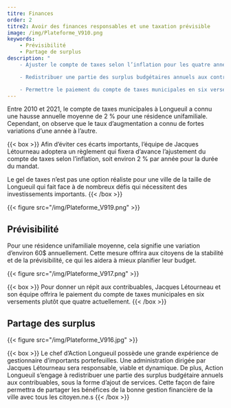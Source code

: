 ```yaml
---
titre: Finances
order: 2
titre2: Avoir des finances responsables et une taxation prévisible
image: /img/Plateforme_V910.png
keywords:
    - Prévisibilité
    - Partage de surplus
description: "
    - Ajuster le compte de taxes selon l’inflation pour les quatre années du mandat

    - Redistribuer une partie des surplus budgétaires annuels aux contribuables

    - Permettre le paiement du compte de taxes municipales en six versements"
---
```

Entre 2010 et 2021, le compte de taxes municipales à Longueuil a connu une hausse annuelle moyenne de 2 % pour une résidence unifamiliale. Cependant, on observe que le taux d’augmentation a connu de fortes variations d’une année à l’autre.

{{< box >}}
Afin d’éviter ces écarts importants, l’équipe de Jacques Létourneau adoptera un règlement qui fixera d’avance l’ajustement du compte de taxes selon l’inflation, soit environ 2 % par année pour la durée du mandat. 

Le gel de taxes n’est pas une option réaliste pour une ville de la taille de Longueuil qui fait face à de nombreux défis qui nécessitent des investissements importants. 
{{< /box >}}

{{< figure src="/img/Plateforme_V919.png" >}}

## Prévisibilité

Pour une résidence unifamiliale moyenne, cela signifie une variation d’environ 60$ annuellement. Cette mesure offrira aux citoyens de la stabilité et de la prévisibilité, ce qui les aidera à mieux planifier leur budget.

{{< figure src="/img/Plateforme_V917.png" >}}

{{< box >}}
Pour donner un répit aux contribuables, Jacques Létourneau et son équipe offrira le paiement du compte de taxes municipales en six versements plutôt que quatre actuellement.
{{< /box >}}

## Partage des surplus

{{< figure src="/img/Plateforme_V916.jpg" >}}

{{< box >}}
Le chef d’Action Longueuil possède une grande expérience de gestionnaire d’importants  portefeuilles. Une administration dirigée par Jacques Létourneau sera responsable, viable et dynamique. De plus, Action Longueuil s’engage à redistribuer une partie des surplus budgétaire annuels aux contribuables, sous la forme d’ajout de services. Cette façon de faire permettra de partager les bénéfices de la bonne gestion financière de la ville avec tous les citoyen.ne.s
{{< /box >}}